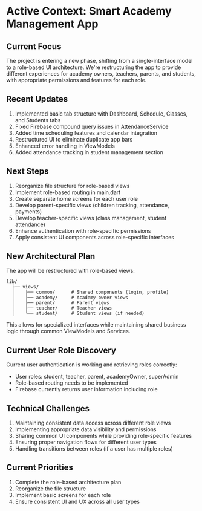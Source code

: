 # Active Context: Smart Academy Management App

## Current Focus  
The project is entering a new phase, shifting from a single-interface model to a role-based UI architecture. We're restructuring the app to provide different experiences for academy owners, teachers, parents, and students, with appropriate permissions and features for each role.

## Recent Updates  
1. Implemented basic tab structure with Dashboard, Schedule, Classes, and Students tabs
2. Fixed Firebase compound query issues in AttendanceService
3. Added time scheduling features and calendar integration
4. Restructured UI to eliminate duplicate app bars
5. Enhanced error handling in ViewModels
6. Added attendance tracking in student management section

## Next Steps  
1. Reorganize file structure for role-based views
2. Implement role-based routing in main.dart
3. Create separate home screens for each user role
4. Develop parent-specific views (children tracking, attendance, payments)
5. Develop teacher-specific views (class management, student attendance)
6. Enhance authentication with role-specific permissions
7. Apply consistent UI components across role-specific interfaces

## New Architectural Plan
The app will be restructured with role-based views:

```
lib/
  ├── views/
  │    ├── common/      # Shared components (login, profile)
  │    ├── academy/     # Academy owner views
  │    ├── parent/      # Parent views
  │    ├── teacher/     # Teacher views
  │    └── student/     # Student views (if needed)
```

This allows for specialized interfaces while maintaining shared business logic through common ViewModels and Services.

## Current User Role Discovery
Current user authentication is working and retrieving roles correctly:
- User roles: student, teacher, parent, academyOwner, superAdmin
- Role-based routing needs to be implemented
- Firebase currently returns user information including role

## Technical Challenges  
1. Maintaining consistent data access across different role views
2. Implementing appropriate data visibility and permissions
3. Sharing common UI components while providing role-specific features
4. Ensuring proper navigation flows for different user types
5. Handling transitions between roles (if a user has multiple roles)

## Current Priorities  
1. Complete the role-based architecture plan
2. Reorganize the file structure
3. Implement basic screens for each role
4. Ensure consistent UI and UX across all user types